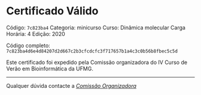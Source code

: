 # Certificado Válido

Código: `7c823ba4`
Categoria: minicurso
Curso: Dinâmica molecular
Carga Horária: 4
Edição: 2020


Código completo: `7c823ba4d6e4d84207d2d667c2b3cfcdcfc3f717657b1a4c3c0b56b8fbec5c5d`


Este certificado foi expedido pela Comissão organizadora do IV Curso de Verão em Bioinformática da UFMG.

----

Qualquer dúvida contacte a [_Comissão Organizadora_](<mailto:cursobioinfoufmg@gmail.com$subject=[Certificados]>)

